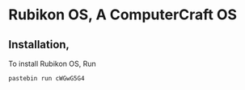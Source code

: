 # Rubikon OS, A ComputerCraft OS

## Installation,

To install Rubikon OS, Run
```sh
pastebin run cWGwG5G4
```
